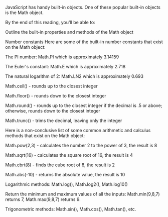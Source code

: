 <!-- Math object cheat sheet -->

JavaScript has handy built-in objects. One of these popular built-in objects is the Math object.

By the end of this reading, you'll be able to:

Outline the built-in properties and methods of the Math object

Number constants
Here are some of the built-in number constants that exist on the Math object: 

The PI number: Math.PI which is approximately 3.14159

The Euler's constant: Math.E which is approximately 2.718

The natural logarithm of 2: Math.LN2 which is approximately 0.693

<!-- Rounding methods
These include:  -->

 Math.ceil() - rounds up to the closest integer 

 Math.floor() - rounds down to the closest integer 

 Math.round() - rounds up to the closest integer if the decimal is .5 or above; otherwise, rounds down to the closest integer 

 Math.trunc() - trims the decimal, leaving only the integer

<!-- Arithmetic and calculus methods -->
Here is a non-conclusive list of some common arithmetic and calculus methods that exist on the Math object: 

Math.pow(2,3) - calculates the number 2 to the power of 3, the result is 8 

Math.sqrt(16) - calculates the square root of 16, the result is 4 

Math.cbrt(8) - finds the cube root of 8, the result is 2 

Math.abs(-10) - returns the absolute value, the result is 10 

Logarithmic methods: Math.log(), Math.log2(), Math.log10() 

Return the minimum and maximum values of all the inputs: Math.min(9,8,7) returns 7, Math.max(9,8,7) returns 9.

 Trigonometric methods: Math.sin(), Math.cos(), Math.tan(), etc.
